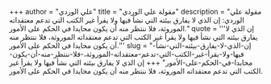 +++
author = "علي الوردي"
title = "مقولة علي الوردي"
description = "مقولة علي الوردي: إن الذي لا يفارق بيئته التي نشأ فيها ولا يقرأ غير الكتب التي تدعم معتقداته الموروثة، فلا ننتظر منه أن يكون محايدا في الحكم على الأمور."
quote = '''إن الذي لا يفارق بيئته التي نشأ فيها ولا يقرأ غير الكتب التي تدعم معتقداته الموروثة، فلا ننتظر منه أن يكون محايدا في الحكم على الأمور.'''
slug = "إن-الذي-لا-يفارق-بيئته-التي-نشأ-فيها-ولا-يقرأ-غير-الكتب-التي-تدعم-معتقداته-الموروثة،-فلا-ننتظر-منه-أن-يكون-محايدا-في-الحكم-على-الأمور"
+++
إن الذي لا يفارق بيئته التي نشأ فيها ولا يقرأ غير الكتب التي تدعم معتقداته الموروثة، فلا ننتظر منه أن يكون محايدا في الحكم على الأمور.
